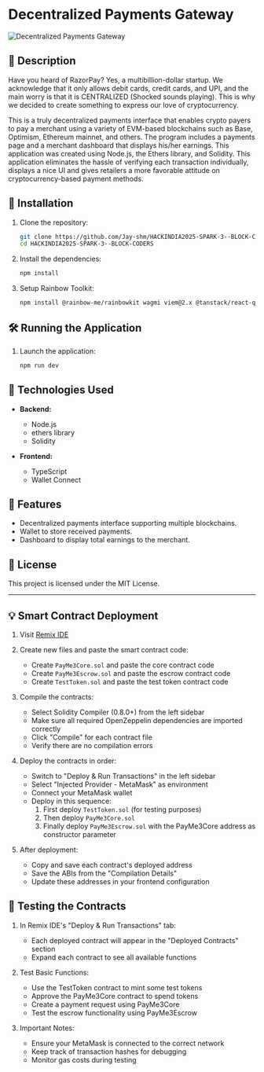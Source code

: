 # Decentralized Payments Gateway

![Decentralized Payments Gateway](https://github.com/Jay-shm/HACKINDIA2025-SPARK-3--BLOCK-CODERS/raw/master/Logo)

## 📜 Description
Have you heard of RazorPay?  Yes, a multibillion-dollar startup.  We acknowledge that it only allows debit cards, credit cards, and UPI, and the main worry is that it is CENTRALIZED (Shocked sounds playing).  This is why we decided to create something to express our love of cryptocurrency.

This is a truly decentralized payments interface that enables crypto payers to pay a merchant using a variety of EVM-based blockchains such as Base, Optimism, Ethereum mainnet, and others.  The program includes a payments page and a merchant dashboard that displays his/her earnings.  This application was created using Node.js, the Ethers library, and Solidity.  This application eliminates the hassle of verifying each transaction individually, displays a nice UI and gives retailers a more favorable attitude on cryptocurrency-based payment methods.

## 🚀 Installation

1. Clone the repository:
   ```sh
   git clone https://github.com/Jay-shm/HACKINDIA2025-SPARK-3--BLOCK-CODERS.git
   cd HACKINDIA2025-SPARK-3--BLOCK-CODERS
   ```

2. Install the dependencies:
   ```sh
   npm install
   ```
3. Setup Rainbow Toolkit:
   ```sh
   npm install @rainbow-me/rainbowkit wagmi viem@2.x @tanstack/react-query
   ```

## 🛠️ Running the Application

1. Launch the application:
   ```sh
   npm run dev
   ```

## 🧰 Technologies Used

- **Backend:**
  - Node.js
  - ethers library
  - Solidity

- **Frontend:**
  - TypeScript
  - Wallet Connect

## 🌟 Features

- Decentralized payments interface supporting multiple blockchains.
- Wallet to store received payments.
- Dashboard to display total earnings to the merchant.

## 📄 License

This project is licensed under the MIT License.

---

## 💡 Smart Contract Deployment

1. Visit [Remix IDE](https://remix.ethereum.org/)

2. Create new files and paste the smart contract code:
   - Create `PayMe3Core.sol` and paste the core contract code
   - Create `PayMe3Escrow.sol` and paste the escrow contract code
   - Create `TestToken.sol` and paste the test token contract code

3. Compile the contracts:
   - Select Solidity Compiler (0.8.0+) from the left sidebar
   - Make sure all required OpenZeppelin dependencies are imported correctly
   - Click "Compile" for each contract file
   - Verify there are no compilation errors

4. Deploy the contracts in order:
   - Switch to "Deploy & Run Transactions" in the left sidebar
   - Select "Injected Provider - MetaMask" as environment
   - Connect your MetaMask wallet
   - Deploy in this sequence:
     1. First deploy `TestToken.sol` (for testing purposes)
     2. Then deploy `PayMe3Core.sol`
     3. Finally deploy `PayMe3Escrow.sol` with the PayMe3Core address as constructor parameter

5. After deployment:
   - Copy and save each contract's deployed address
   - Save the ABIs from the "Compilation Details"
   - Update these addresses in your frontend configuration

## 📝 Testing the Contracts

1. In Remix IDE's "Deploy & Run Transactions" tab:
   - Each deployed contract will appear in the "Deployed Contracts" section
   - Expand each contract to see all available functions
   
2. Test Basic Functions:
   - Use the TestToken contract to mint some test tokens
   - Approve the PayMe3Core contract to spend tokens
   - Create a payment request using PayMe3Core
   - Test the escrow functionality using PayMe3Escrow

3. Important Notes:
   - Ensure your MetaMask is connected to the correct network
   - Keep track of transaction hashes for debugging
   - Monitor gas costs during testing